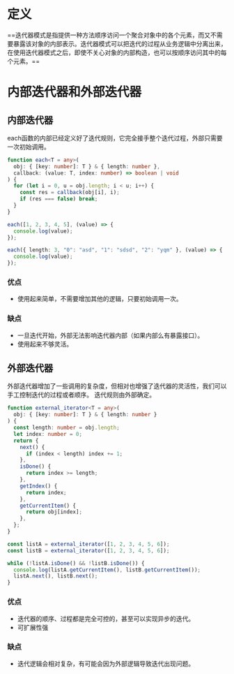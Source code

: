 # 定义
==迭代器模式是指提供一种方法顺序访问一个聚合对象中的各个元素，而又不需要暴露该对象的内部表示。迭代器模式可以把迭代的过程从业务逻辑中分离出来，在使用迭代器模式之后，即使不关心对象的内部构造，也可以按顺序访问其中的每个元素。==

# 内部迭代器和外部迭代器
## 内部迭代器
each函数的内部已经定义好了迭代规则，它完全接手整个迭代过程，外部只需要一次初始调用。
```typescript
function each<T = any>(
  obj: { [key: number]: T } & { length: number },
  callback: (value: T, index: number) => boolean | void
) {
  for (let i = 0, u = obj.length; i < u; i++) {
    const res = callback(obj[i], i);
    if (res === false) break;
  }
}

each([1, 2, 3, 4, 5], (value) => {
  console.log(value);
});

each({ length: 3, "0": "asd", "1": "sdsd", "2": "yqm" }, (value) => {
  console.log(value);
});

```
### 优点

- 使用起来简单，不需要增加其他的逻辑，只要初始调用一次。
### 缺点

- 一旦迭代开始，外部无法影响迭代器内部（如果内部么有暴露接口）。
- 使用起来不够灵活。
## 外部迭代器
外部迭代器增加了一些调用的复杂度，但相对也增强了迭代器的灵活性，我们可以手工控制迭代的过程或者顺序。
迭代规则由外部确定。
```typescript
function external_iterator<T = any>(
  obj: { [key: number]: T } & { length: number }
) {
  const length: number = obj.length;
  let index: number = 0;
  return {
    next() {
      if (index < length) index += 1;
    },
    isDone() {
      return index >= length;
    },
    getIndex() {
      return index;
    },
    getCurrentItem() {
      return obj[index];
    },
  };
}

const listA = external_iterator([1, 2, 3, 4, 5, 6]);
const listB = external_iterator([1, 2, 3, 4, 5, 6]);

while (!listA.isDone() && !listB.isDone()) {
  console.log(listA.getCurrentItem(), listB.getCurrentItem());
  listA.next(), listB.next();
}

```
### 优点

- 迭代器的顺序、过程都是完全可控的，甚至可以实现异步的迭代。
- 可扩展性强
### 缺点

- 迭代逻辑会相对复杂，有可能会因为外部逻辑导致迭代出现问题。
